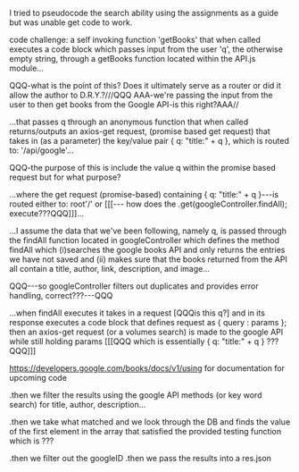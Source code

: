 I tried to pseudocode the search ability using the assignments as a guide but was unable get code to work.


  code challenge: a self invoking function 'getBooks' that when called executes a code block which passes input from the user 'q', the otherwise empty string, through a getBooks function located within the API.js module...
  
  QQQ-what is the point of this?  Does it ultimately serve as a router or did it allow the author to D.R.Y.?///QQQ
  AAA-we're passing the input from the user to then get books from the Google API-is this right?AAA//

  ...that passes q through an anonymous function that when called returns/outputs an axios-get request, (promise based get request) that takes in (as a parameter) the key/value pair { q: "title:" + q }, which is routed to: '/api/google'...
  
  QQQ-the purpose of this is include the value q within the promise based request but for what purpose?
  
  ...where the get request (promise-based) containing { q: "title:" + q }---is routed either to: root'/' or [[[--- how does the .get(googleController.findAll); execute???QQQ]]]...

  ...I assume the data that we've been following, namely q, is passed through the findAll function located in googleController which defines the method findAll which (i)searches the google books API and only returns the entries we have not saved and (ii) makes sure that the books returned from the API all contain a title, author, link, description, and image...

  QQQ---so googleController filters out duplicates and provides error handling, correct???---QQQ

  ...when findAll executes it takes in a request [QQQis this q?] and in its response executes a code block that defines request as { query : params }; then an axios-get request (or a volumes search) is made to the google API while still holding params [[[QQQ which is essentially { q: "title:" + q } ??? QQQ]]]

https://developers.google.com/books/docs/v1/using for documentation for upcoming code

  .then we filter the results using the google API methods (or key word search) for title, author, description...

  .then we take what matched and we look through the DB and finds the value of the first element in the array that satisfied the provided testing function which is ???

  .then we filter out the googleID
  .then we pass the results into a res.json 